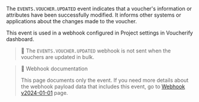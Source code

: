 The `EVENTS.VOUCHER.UPDATED` event indicates that a voucher's information or attributes have been successfully modified. It informs other systems or applications about the changes made to the voucher.

This event is used in a webhook configured in Project settings in Voucherify dashboard.

> 📘
> The `EVENTS.VOUCHER.UPDATED` webhook is not sent when the vouchers are updated in bulk.

> 📘 Webhook documentation
>
> This page documents only the event. If you need more details about the webhook payload data that includes this event, go to [Webhook v2024-01-01](ref:introduction-to-webhooks "Introduction to webhooks v2024-01-01") page.
